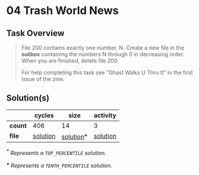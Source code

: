 # 04 Trash World News

## Task Overview

> File 200 contains exactly one number, N. Create a new file in the **outbox** containing the numbers N through 0 in decreasing order. When you are finished, delete file 200.
>
> For help completing this task see "Ghast Walks U Thru It" in the first issue of the zine.

## Solution(s)

|           | cycles                    | size                                     | activity                    |
| --------- | ------------------------- | ---------------------------------------- | --------------------------- |
| **count** | 406                       | 14                                       | 3                           |
| **file**  | [solution](cycles/XA.exa) | [solution](size/XA.exa)<sup>**\+**</sup> | [solution](activity/XA.exa) |

_<sup>**\***</sup> Represents a `TOP_PERCENTILE` solution._

_<sup>**\+**</sup> Represents a `TENTH_PERCENTILE` solution._
